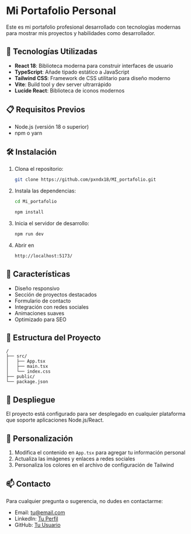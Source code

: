 # Mi Portafolio Personal

Este es mi portafolio profesional desarrollado con tecnologías modernas para mostrar mis proyectos y habilidades como desarrollador.

## 🚀 Tecnologías Utilizadas

- **React 18**: Biblioteca moderna para construir interfaces de usuario
- **TypeScript**: Añade tipado estático a JavaScript
- **Tailwind CSS**: Framework de CSS utilitario para diseño moderno
- **Vite**: Build tool y dev server ultrarrápido
- **Lucide React**: Biblioteca de iconos modernos

## 📋 Requisitos Previos

- Node.js (versión 18 o superior)
- npm o yarn

## 🛠️ Instalación

1. Clona el repositorio:
   ```bash
   git clone https://github.com/pxndx18/MI_portafolio.git
   ```

2. Instala las dependencias:
   ```bash
   cd Mi_portafolio
   ```
   ```bash
   npm install
   ```

3. Inicia el servidor de desarrollo:
   ```bash
   npm run dev
   ```
4. Abrir en
   ```bash
   http://localhost:5173/
   ```
## 🎯 Características

- Diseño responsivo
- Sección de proyectos destacados
- Formulario de contacto
- Integración con redes sociales
- Animaciones suaves
- Optimizado para SEO

## 📁 Estructura del Proyecto

```
/
├── src/
│   ├── App.tsx          
│   ├── main.tsx        
│   └── index.css       
├── public/             
└── package.json        
```

## 🚀 Despliegue

El proyecto está configurado para ser desplegado en cualquier plataforma que soporte aplicaciones Node.js/React.

## 📝 Personalización

1. Modifica el contenido en `App.tsx` para agregar tu información personal
2. Actualiza las imágenes y enlaces a redes sociales
3. Personaliza los colores en el archivo de configuración de Tailwind

## 📫 Contacto

Para cualquier pregunta o sugerencia, no dudes en contactarme:

- Email: [tu@email.com](mailto:tu@email.com)
- LinkedIn: [Tu Perfil](https://linkedin.com/in/tu-perfil)
- GitHub: [Tu Usuario](https://github.com/tu-usuario)